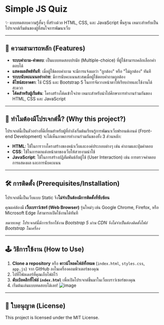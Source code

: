 # Simple JS Quiz

✨ แบบทดสอบความรู้สั้นๆ ที่สร้างด้วย HTML, CSS, และ JavaScript พื้นฐาน เหมาะสำหรับเป็นโปรเจกต์เริ่มต้นของผู้ที่สนใจการพัฒนาเว็บ

---

## 🚀 ความสามารถหลัก (Features)

* **ระบบคำถาม-คำตอบ**: เป็นแบบทดสอบปรนัย (Multiple-choice) ที่ผู้ใช้สามารถคลิกเลือกคำตอบได้
* **แสดงผลลัพธ์ทันที**: เมื่อผู้ใช้ตอบคำถาม จะมีการแจ้งผลว่า "ถูกต้อง" หรือ "ไม่ถูกต้อง" ทันที
* **ระบบนับคะแนนอย่างง่าย**: มีการนับคะแนนสะสมเมื่อผู้ใช้ตอบคำถามถูกต้อง
* **ดีไซน์สะอาดตา**: ใช้ CSS และ Bootstrap 5 ในการจัดวางหน้าตาให้เรียบง่ายและใช้งานได้สะดวก
* **โค้ดสำหรับผู้เริ่มต้น**: โครงสร้างโค้ดเข้าใจง่าย เหมาะสำหรับนำไปศึกษาการทำงานร่วมกันของ HTML, CSS และ JavaScript

---

## 🤔 ทำไมต้องมีโปรเจกต์นี้? (Why this project?)

โปรเจกต์นี้เป็นตัวอย่างที่ดีเยี่ยมสำหรับผู้ที่กำลังเริ่มต้นเรียนรู้การพัฒนาเว็บฟรอนต์เอนด์ (Front-end Development) จะได้เห็นภาพการทำงานร่วมกันของทั้ง 3 ส่วนหลัก:

* **HTML**: ใช้ในการวางโครงสร้างของหน้าเว็บและองค์ประกอบต่างๆ เช่น คำถามและปุ่มคำตอบ
* **CSS**: ใช้ในการตกแต่งหน้าตาของเว็บให้สวยงามน่าใช้
* **JavaScript**: ใช้ในการสร้างปฏิสัมพันธ์กับผู้ใช้ (User Interaction) เช่น การตรวจคำตอบ การแสดงผล และการนับคะแนน

---

## 🛠️ การติดตั้ง (Prerequisites/Installation)

โปรเจกต์นี้เป็นเว็บแบบ Static จึง**ไม่จำเป็นต้องมีการติดตั้งที่ซับซ้อน**

คุณแค่ต้องมี **เว็บเบราว์เซอร์ (Web Browser)** รุ่นใหม่ๆ เช่น Google Chrome, Firefox, หรือ Microsoft Edge ก็สามารถเปิดใช้งานได้ทันที

*หมายเหตุ: โปรเจกต์นี้มีการเรียกใช้งาน Bootstrap 5 ผ่าน CDN จึงไม่จำเป็นต้องติดตั้งไฟล์ Bootstrap ในเครื่อง*

---

## 🕹️ วิธีการใช้งาน (How to Use)

1.  **Clone a repository** หรือ **ดาวน์โหลดไฟล์ทั้งหมด** (`index.html`, `styles.css`, `app.js`) จาก GitHub ลงในเครื่องคอมพิวเตอร์ของคุณ
2.  ไปที่โฟลเดอร์ที่คุณเก็บไฟล์ไว้
3.  **ดับเบิลคลิกที่ไฟล์ `index.html`** เพื่อเปิดโปรเจกต์ขึ้นมาในเว็บเบราว์เซอร์ของคุณ
4.  เริ่มต้นเล่นแบบทดสอบได้เลย!
![image](https://github.com/user-attachments/assets/a380ea12-696a-40c8-a44e-944943780f27)

---

## 📜 ใบอนุญาต (License)

This project is licensed under the MIT License.
